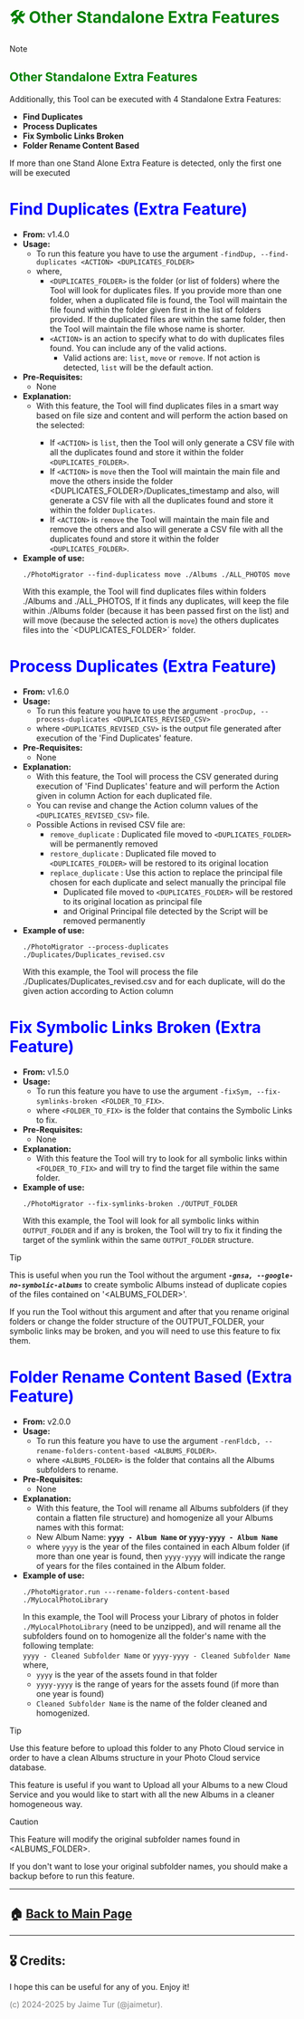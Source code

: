 # <span style="color:green">🛠️ Other Standalone Extra Features</span>

> [!NOTE]
> ## <span style="color:green">Other Standalone Extra Features</span>
>Additionally, this Tool can be executed with 4 Standalone Extra Features: 
> 
> - **Find Duplicates** 
> - **Process Duplicates** 
> - **Fix Symbolic Links Broken** 
> - **Folder Rename Content Based** 
>
> If more than one Stand Alone Extra Feature is detected, only the first one will be executed


# <span style="color:blue"> Find Duplicates (Extra Feature)</span>
- **From:** v1.4.0
- **Usage:**
  - To run this feature you have to use the argument `-findDup, --find-duplicates <ACTION> <DUPLICATES_FOLDER>`
  - where, 
      - `<DUPLICATES_FOLDER>` is the folder (or list of folders) where the Tool will look for duplicates files. If you provide more than one folder, when a duplicated file is found, the Tool will maintain the file found within the folder given first in the list of folders provided. If the duplicated files are within the same folder, then the Tool will maintain the file whose name is shorter.
      - `<ACTION>` is an action to specify what to do with duplicates files found. You can include any of the valid actions. 
        - Valid actions are: `list`, `move` or `remove`. If not action is detected, `list` will be the default action.
- **Pre-Requisites:**
  - None
- **Explanation:**
  - With this feature, the Tool will find duplicates files in a smart way based on file size and content and will perform the action based on the <ACTION> selected:
    - If `<ACTION>` is `list`, then the Tool will only generate a CSV file with all the duplicates found and store it within the folder `<DUPLICATES_FOLDER>`. 
    - If `<ACTION>` is `move` then the Tool will maintain the main file and move the others inside the folder <DUPLICATES_FOLDER>/Duplicates_timestamp and also, will generate a CSV file with all the duplicates found and store it within the folder `Duplicates`. 
    - If `<ACTION>` is `remove` the Tool will maintain the main file and remove the others and also will generate a CSV file with all the duplicates found and store it within the folder `<DUPLICATES_FOLDER>`.
- **Example of use:**
  ```
  ./PhotoMigrator --find-duplicatess move ./Albums ./ALL_PHOTOS move
  ```
  With this example, the Tool will find duplicates files within folders ./Albums and ./ALL_PHOTOS,
  If it finds any duplicates, will keep the file within ./Albums folder (because it has been passed first on the list)
  and will move (because the selected action is `move`) the others duplicates files into the ´<DUPLICATES_FOLDER>´ folder.


# <span style="color:blue"> Process Duplicates (Extra Feature)</span>
- **From:** v1.6.0
- **Usage:**
  - To run this feature you have to use the argument `-procDup, --process-duplicates <DUPLICATES_REVISED_CSV>`
  - where `<DUPLICATES_REVISED_CSV>` is the output file generated after execution of the 'Find Duplicates' feature.
- **Pre-Requisites:**
  - None
- **Explanation:**
  - With this feature, the Tool will process the CSV generated during execution of 'Find Duplicates' feature and will perform the Action given in column Action for each duplicated file.
  - You can revise and change the Action column values of the `<DUPLICATES_REVISED_CSV>` file.
  - Possible Actions in revised CSV file are:
      - `remove_duplicate`  : Duplicated file moved to `<DUPLICATES_FOLDER>` will be permanently removed
      - `restore_duplicate` : Duplicated file moved to `<DUPLICATES_FOLDER>` will be restored to its original location
      - `replace_duplicate` : Use this action to replace the principal file chosen for each duplicate and select manually the principal file
          - Duplicated file moved to `<DUPLICATES_FOLDER>` will be restored to its original location as principal file
          - and Original Principal file detected by the Script will be removed permanently
- **Example of use:**
  ```
  ./PhotoMigrator --process-duplicates ./Duplicates/Duplicates_revised.csv
  ```
  With this example, the Tool will process the file ./Duplicates/Duplicates_revised.csv
  and for each duplicate, will do the given action according to Action column


# <span style="color:blue"> Fix Symbolic Links Broken (Extra Feature)</span>
- **From:** v1.5.0
- **Usage:**
  - To run this feature you have to use the argument `-fixSym, --fix-symlinks-broken <FOLDER_TO_FIX>`.
  - where `<FOLDER_TO_FIX>` is the folder that contains the Symbolic Links to fix.
- **Pre-Requisites:**
  - None
- **Explanation:**
  - With this feature the Tool will try to look for all symbolic links within `<FOLDER_TO_FIX>` and will try to find the target file within the same folder.
- **Example of use:**
  ```
  ./PhotoMigrator --fix-symlinks-broken ./OUTPUT_FOLDER 
  ```
  With this example, the Tool will look for all symbolic links within `OUTPUT_FOLDER` and if any is broken,
  the Tool will try to fix it finding the target of the symlink within the same `OUTPUT_FOLDER` structure.

> [!TIP]  
> This is useful when you run the Tool without the argument _**`-gnsa, --google-no-symbolic-albums`**_ to create symbolic Albums instead of duplicate copies of the files contained on '<ALBUMS_FOLDER>'.  
> 
> If you run the Tool without this argument and after that you rename original folders or change the folder structure of the OUTPUT_FOLDER, your symbolic links may be broken, and you will need to use this feature to fix them.


# <span style="color:blue"> Folder Rename Content Based (Extra Feature)</span>
- **From:** v2.0.0
- **Usage:**
  - To run this feature you have to use the argument `-renFldcb, --rename-folders-content-based <ALBUMS_FOLDER>`.
  - where `<ALBUMS_FOLDER>` is the folder that contains all the Albums subfolders to rename.
- **Pre-Requisites:**
  - None
- **Explanation:**
  - With this feature, the Tool will rename all Albums subfolders (if they contain a flatten file structure) and homogenize all your Albums names with this format:  
  - New Album Name: **`yyyy - Album Name` or `yyyy-yyyy - Album Name`**  
  - where `yyyy` is the year of the files contained in each Album folder (if more than one year is found, then `yyyy-yyyy` will indicate the range of years for the files contained in the Album folder.
- **Example of use:**
  ```
  ./PhotoMigrator.run ---rename-folders-content-based ./MyLocalPhotoLibrary
  ```
  In this example, the Tool will Process your Library of photos in folder `./MyLocalPhotoLibrary` (need to be unzipped), and will rename all the subfolders found on to homogenize all the folder's name with the following template:  
  `yyyy - Cleaned Subfolder Name` or `yyyy-yyyy - Cleaned Subfolder Name`  
   where, 
  - `yyyy` is the year of the assets found in that folder
  - `yyyy-yyyy` is the range of years for the assets found (if more than one year is found)  
  - `Cleaned Subfolder Name` is the name of the folder cleaned and homogenized.  

> [!TIP]  
> Use this feature before to upload this folder to any Photo Cloud service in order to have a clean Albums structure in your Photo Cloud service database.  
> 
> This feature is useful if you want to Upload all your Albums to a new Cloud Service and you would like to start with all the new Albums in a cleaner homogeneous way.  

> [!CAUTION]  
> This Feature will modify the original subfolder names found in <ALBUMS_FOLDER>. 
> 
> If you don't want to lose your original subfolder names, you should make a backup before to run this feature.

---

## 🏠 [Back to Main Page](https://github.com/jaimetur/PhotoMigrator/blob/main/README.md)


---
## 🎖️ Credits:
I hope this can be useful for any of you. Enjoy it!

<span style="color:grey">(c) 2024-2025 by Jaime Tur (@jaimetur).</span>  
